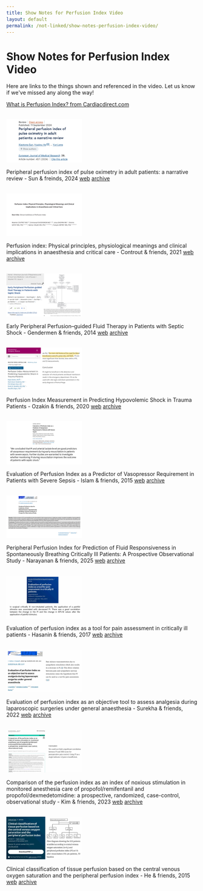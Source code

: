```yaml
---
title: Show Notes for Perfusion Index Video
layout: default
permalink: /not-linked/show-notes-perfusion-index-video/
---
```


# Show Notes for Perfusion Index Video

Here are links to the things shown and referenced in the video.  Let us know if we've missed any along the way!

[What is Perfusion Index? from Cardiacdirect.com](https://www.cardiacdirect.com/what-is-perfusion-index-in-a-pulse-oximeter/#whatisperfusionindex)

<br>
 
<img src="https://raw.githubusercontent.com/rykerrmedical/website-files/main/images/show-notes-perfusion-index-video/1-sun-2024.jpeg" alt="edapp cert example" width="200"/>

Peripheral perfusion index of pulse oximetry in adult patients: a narrative review - Sun & freinds, 2024 [web](https://eurjmedres.biomedcentral.com/articles/10.1186/s40001-024-02048-3) [archive](https://archive.org/details/perfusion-index-video/1-sun-2024)

<br>

<img src="https://raw.githubusercontent.com/rykerrmedical/website-files/main/images/show-notes-perfusion-index-video/2-countrot-2021.jpeg" alt="edapp cert example" width="200"/>

Perfusion index: Physical principles, physiological meanings and clinical implications in anaesthesia and critical care - Controut & friends, 2021 [web](https://www.sciencedirect.com/science/article/abs/pii/S2352556821001685) [archive](https://archive.org/details/perfusion-index-video/2-countrot-2021)

<br>

<img src="https://raw.githubusercontent.com/rykerrmedical/website-files/main/images/show-notes-perfusion-index-video/3-genderen-2015.jpeg" alt="edapp cert example" width="200"/>

Early Peripheral Perfusion–guided Fluid Therapy in Patients with Septic Shock - Gendermen & friends, 2014 [web](https://www.atsjournals.org/doi/10.1164/rccm.201408-1575LE) [archive](https://archive.org/details/perfusion-index-video/3-genderen-2015)

<br>

<img src="https://raw.githubusercontent.com/rykerrmedical/website-files/main/images/show-notes-perfusion-index-video/4-ozakin-2020.jpeg" alt="edapp cert example" width="200"/>

Perfusion Index Measurement in Predicting Hypovolemic Shock in Trauma Patients - Ozakin & friends, 2020 [web](https://pubmed.ncbi.nlm.nih.gov/32439257/) [archive](https://archive.org/details/perfusion-index-video/4-ozakin-2020)

<br>

<img src="https://raw.githubusercontent.com/rykerrmedical/website-files/main/images/show-notes-perfusion-index-video/5-islam-2015.jpeg" alt="edapp cert example" width="200"/>

Evaluation of Perfusion Index as a Predictor of Vasopressor Requirement in Patients with Severe Sepsis - Islam & friends, 2015 [web](https://journals.lww.com/shockjournal/abstract/2015/12000/evaluation_of_perfusion_index_as_a_predictor_of.7.aspx) [archive](https://archive.org/details/perfusion-index-video/5-islam-2015)

<br>

<img src="https://raw.githubusercontent.com/rykerrmedical/website-files/main/images/show-notes-perfusion-index-video/6-narayanan-2025.jpeg" alt="edapp cert example" width="200"/>

Peripheral Perfusion Index for Prediction of Fluid Responsiveness in Spontaneously Breathing Critically Ill Patients: A Prospective Observational Study - Narayanan & friends, 2025 [web](https://pmc.ncbi.nlm.nih.gov/articles/PMC11915433/) [archive](https://archive.org/details/perfusion-index-video/6-narayanan-2025)

<br>

<img src="https://raw.githubusercontent.com/rykerrmedical/website-files/main/images/show-notes-perfusion-index-video/7-hasanin-2016.jpeg" alt="edapp cert example" width="200"/>

Evaluation of perfusion index as a tool for pain assessment in critically ill patients - Hasanin & friends, 2017 [web](https://pubmed.ncbi.nlm.nih.gov/27665572/) [archive](https://archive.org/details/perfusion-index-video/7-hasanin-2016)

<br>

<img src="https://raw.githubusercontent.com/rykerrmedical/website-files/main/images/show-notes-perfusion-index-video/8-surekha-2022.jpeg" alt="edapp cert example" width="200"/>

Evaluation of perfusion index as an objective tool to assess analgesia during laparoscopic surgeries under general anaesthesia - Surekha & friends, 2022 [web](https://pmc.ncbi.nlm.nih.gov/articles/PMC9159402/) [archive](https://archive.org/details/perfusion-index-video/8-surekha-2022)

<br>

<img src="https://raw.githubusercontent.com/rykerrmedical/website-files/main/images/show-notes-perfusion-index-video/9-kim-2023.jpeg" alt="edapp cert example" width="200"/>

Comparison of the perfusion index as an index of noxious stimulation in monitored anesthesia care of propofol/remifentanil and propofol/dexmedetomidine: a prospective, randomized, case-control, observational study - Kim & friends, 2023 [web](https://bmcanesthesiol.biomedcentral.com/articles/10.1186/s12871-023-02116-x) [archive](https://archive.org/details/perfusion-index-video/9-kim-2023)

<br>

<img src="https://raw.githubusercontent.com/rykerrmedical/website-files/main/images/show-notes-perfusion-index-video/10-he-2015.jpeg" alt="edapp cert example" width="200"/>

Clinical classification of tissue perfusion based on the central venous oxygen saturation and the peripheral perfusion index - He & friends, 2015 [web](https://link.springer.com/article/10.1186/s13054-015-1057-8) [archive](https://archive.org/details/perfusion-index-video/10-he-2015)

